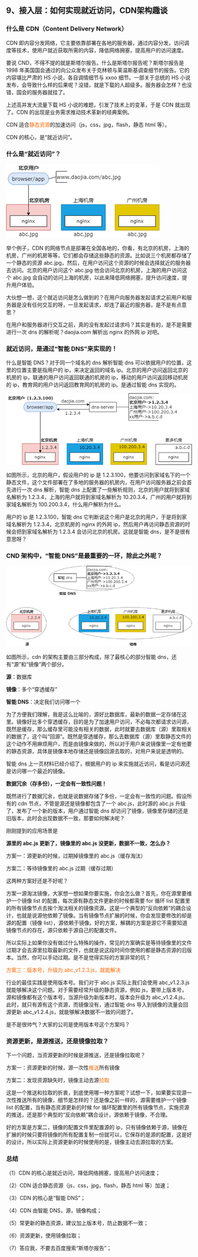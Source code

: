 ## 9、接入层：如何实现就近访问，CDN架构趣谈

### 什么是 CDN（Content Delivery Network）

CDN 即内容分发网络，它主要依靠部署在各地的服务器，通过内容分发，访问调度等技术，使用户就近获取所需的内容，降低网络拥塞，提高用户的访问速度。

要说 CND，不得不提的就是斯塔尔报告。什么是斯塔尔报告呢？斯塔尔报告是 1998 年美国国会通过的向公众发布关于克林顿与莱温斯基调查细节的报告。它的内容堪比严肃的 HS 小说，各自调情细节与 xxoo 细节。一部关于总统的 HS 小说发布，会导致什么样的后果呢？没错，就是下载的人超级多。服务器会怎样？也没错，国会的服务器就挂了。

上述高并发大流量下载 HS 小说的难题，引发了技术上的变革，于是 CDN 就出现了。CDN 的出现是业务需求推动技术革新的经典案例。

CDN 适合<span style="color:#FA6800;">静态资源</span>的加速访问（js，css，jpg，flash，静态 html 等）。

CDN 的核心，是“就近访问”。

### 什么是“就近访问”？

![](image/ch2-9-就近访问.png)

举个例子，CDN 的网络节点是部署在全国各地的，你看，有北京的机房，上海的机房，广州的机房等等，它们都会存储这些静态的资源。比如说三个机房都存储了一个静态的资源 abc.jpg，然后，在用户访问这个资源的时候会选择就近的服务器去访问。北京的用户访问这个 abc.jpg 他会访问北京的机房，上海的用户访问这个 abc.jpg 会自动的访问上海的机房，以此来降低网络拥塞，提升访问速度，提升用户体验。

大伙想一想，这个就近访问是怎么做到的？在用户向服务器发起请求之前用户和服务器是没有任何交互的呀，一旦发起请求，却连了最近的服务器，是不是有点意思？

在用户和服务器进行交互之前，真的没有发起过请求吗？其实是有的，是不是需要进行一次 dns 的解析呢？daojia.com 解析出 nginx 的外网 ip 对吧。

### 就近访问，是通过“智能 DNS”来实现的！

什么是智能 DNS？对于同一个域名的 dns 解析智能 dns 可以依据用户的位置，这里的位置主要是指用户的 ip，来决定返回的域名 ip。北京的用户访问返回北京的机房的 ip，联通的用户访问返回联通的机房的 ip，移动的用户访问返回移动机房的 ip，教育网的用户访问返回教育网的机房的 ip。是通过智能 dns 实现的。

![](image/ch2-9-智能DNS.png)

如图所示，北京的用户，假设用户的 ip 是 1.2.3.100，他要访问到家域名下的一个静态文件，这个文件部署在了多地的服务器的机房内，在用户访问服务器之前会首先进行一次 dns 解析，智能 dns 上配置了一些解析规则，北京的用户就将到家域名解析为 1.2.3.4，上海的用户就将到家域名解析为 10.20.3.4，广州的用户就将到家域名解析为 100.200.3.4，什么用户解析为什么。

用户的 ip 是 1.2.3.100，智能 dns 它判断说这个用户是北京的用户，于是将到家域名解析为 1.2.3.4，北京机房的 nginx 的外网 ip，然后用户再访问静态资源的时候会把到家域名解析为 1.2.3.4 会访问北京的机房。这就是智能 dns，是不是很有意思呀？

### CND 架构中，“智能 DNS”是最重要的一环，除此之外呢？

![](image/ch2-9-源-镜像-智能DNS.png)

如图所示，cdn 的架构主要由三部分构成，除了最核心的部分智能 dns，还有“源”和“镜像”两个部分。

**源**：数据库

**镜像**：多个“穿透缓存”

**智能 DNS**：决定我们访问哪一个

为了方便我们理解，我是这么比喻的，源好比数据库，最新的数据一定存储在这里。镜像好比多个穿透缓存，目的是为了加速用户访问，不必每次都请求访问源，既然是缓存，那么缓存里可能没有相关的数据，此时就要去数据库（源）里取相关的数据了，这个叫“回源”。既然是穿透缓存，那么去数据库（源）里取静态文件的这个动作不用麻烦用户，而是由镜像来做的，所以对于用户来说镜像里一定有他要的静态资源，具体是镜像本地存储还是镜像回源去取的，对用户来说是透明的。

智能 dns 上一页材料已经介绍了，根据用户的 ip 来实施就近访问，看是访问源还是访问哪一个最近的镜像。

**数据冗余（存多份），一定会有一致性问题！**

既然进行了数据冗余，也就是说数据存储了多份，一定会有一致性的问题。假设所有的 cdn 节点，不管是源还是镜像都包含了一个 abc.js，此时源的 abc.js 升级了，发布了一个新的版本，用户通过智能 dns 却访问了镜像，镜像里存储的还是旧版本，此时会出现数据不一致，那要如何解决呢？

刚刚提到的应用场景是

**源里的 abc.js 更新了，镜像里的 abc.js 没更新，数据不一致，怎么办？**

方案一：源更新的时候，过期掉镜像里的 abc.js（缓存淘汰）

方案二：等待镜像里的 abc.js 过期（缓存过期）

这两种方案好还是不好呢？

方案一源淘汰镜像，大家想一想如果你要实施，你会怎么做？首先，你在源里要维护一个镜像 list 的配置，每次源有静态文件更新的时候都需要 for 循环 list 配置里的所有镜像节点去挨个淘汰相关的镜像资源。这是一个典型的“反向依赖”的耦合设计，也就是说源他依赖了镜像。当有镜像节点扩展的时候，你会发现要修改的却是源的配置（镜像 list），源依赖于镜像。好的方案，解耦的方案是源它不需要知道镜像节点的存在，源只依赖于源自己的配置文件。

所以实际上如果你没有做过什么特殊的操作，常见的方案确实是等待镜像里的文件过期才会去源里拉取最新的文件，也就是说这段时间你使用的都是静态资源的旧版本。当然，你可以手动过期。是不是觉得实际的方案非常的坑？

<span style="color:#FA6800;">方案三：版本号，升级为 abc_v1.2.3.js，就能解决</span>

行业的最佳实践是使用版本号。我们对于 abc.js 实际上我们会使用 abc_v1.2.3.js 就能够解决这个问题。对于需要经常升级的静态资源，例如 js，要带上版本号，源和镜像都有这个版本号，当源升级为新版本时，版本会升级为 abc_v1.2.4.js，此时，就只有源有这个资源，而镜像没有，通过智能 dns 导入到镜像的流量会回源更新 abc_v1.2.4.js，就能够解决数据不一致的问题了。

是不是很帅气？大家的公司是使用版本号这个方案吗？

### 资源更新，是源推送，还是镜像拉取？

下一个问题，当资源更新的时候是源推送，还是镜像拉取呢？

方案一：资源更新的时候，源一次性<span style="color:#FA6800;">推送</span>所有镜像

方案二：发现资源缺失时，镜像主动去源<span style="color:#FA6800;">拉取</span>

这是一个推送和拉取的折衷，到底使用哪一种方案呢？试想一下，如果要实现源一次性推送所有的镜像，细节是怎样的？还是像之前一样的，源需要维护一个镜像 list 的配置，当有静态资源更新的时候 for 循环配置里的所有镜像节点，实施资源的推送，还是那个典型的“反向依赖”耦合设计，源依赖于镜像，不合理。

好的方案是方案二，镜像的配置文件里配置源的 ip，只有镜像依赖于源，镜像在扩展的时候只要将镜像的所有配置复制一份就可以，它保存的是源的配置，这是好的设计，所以实际上资源更新的时候使用的是，镜像主动去源拉取的方案。

### 总结

（1）CDN 的核心是就近访问，降低网络拥塞，提高用户访问速度；

（2）CDN 适合静态资源（js，css，jpg，flash，静态 html 等）加速；

（3）CDN 的核心是“智能 DNS”；

（4）CDN 由智能 DNS，源，镜像构成；

（5）常更新的静态资源，建议加上版本号，防止数据不一致；

（6）资源更新，使用镜像拉取；

（7）答应我，不要去百度搜索“斯塔尔报告”；